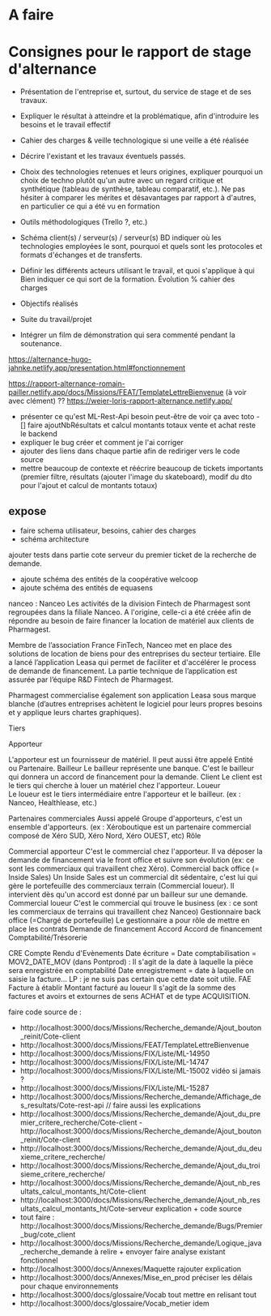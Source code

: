 # A faire

# Consignes pour le rapport de stage d'alternance

- Présentation de l'entreprise et, surtout, du service de stage et de ses travaux.

- Expliquer le résultat à atteindre et la problématique, afin d'introduire les besoins et le travail effectif
- Cahier des charges & veille technologique si une veille a été réalisée
- Décrire l'existant et les travaux éventuels passés.

- Choix des technologies retenues et leurs origines, expliquer pourquoi un choix de techno plutôt qu'un autre avec un regard critique et synthétique (tableau de synthèse, tableau comparatif, etc.). Ne pas hésiter à comparer les mérites et désavantages par rapport à d'autres, en particulier ce qui a été vu en formation
- Outils méthodologiques (Trello ?, etc.)

- Schéma client(s) / serveur(s) / serveur(s) BD indiquer où les technologies employées le sont, pourquoi et quels sont les protocoles et formats d'échanges et de transferts.
- Définir les différents acteurs utilisant le travail, et quoi s'applique à qui
Bien indiquer ce qui sort de la formation.
Évolution % cahier des charges
- Objectifs réalisés
- Suite du travail/projet
- Intégrer un film de démonstration qui sera commenté pendant la soutenance.

https://alternance-hugo-jahnke.netlify.app/presentation.html#fonctionnement

https://rapport-alternance-romain-pailler.netlify.app/docs/Missions/FEAT/TemplateLettreBienvenue
(à voir avec clément) ??
https://weier-loris-rapport-alternance.netlify.app/

- présenter ce qu'est ML-Rest-Api besoin peut-être de voir ça avec toto
-[] faire ajoutNbRésultats et calcul montants totaux vente et achat reste le backend
- expliquer le bug créer et comment je l'ai corriger 
- ajouter des liens dans chaque partie afin de rediriger vers le code source
- mettre beaucoup de contexte et réécrire beaucoup de tickets importants (premier filtre, résultats (ajouter l'image du skateboard), modif du dto pour l'ajout et calcul de montants totaux)

## expose

- faire schema utilisateur, besoins, cahier des charges
- schéma architecture 

ajouter tests dans partie cote serveur du premier ticket de la recherche de demande.
- ajoute schéma des entités de la coopérative welcoop
- ajoute schéma des entités de equasens




nanceo : 
Nanceo
Les activités de la division Fintech de Pharmagest sont regroupées dans la filiale Nanceo. A l'origine, celle-ci a été créée afin de répondre au besoin de faire financer la location de matériel aux clients de Pharmagest.

Membre de l’association France FinTech, Nanceo met en place des solutions de location de biens pour des entreprises du secteur tertiaire. Elle a lancé l’application Leasa qui permet de faciliter et d'accélérer le process de demande de financement. La partie technique de l’application est assurée par l’équipe R&D Fintech de Pharmagest.

Pharmagest commercialise également son application Leasa sous marque blanche (d’autres entreprises achètent le logiciel pour leurs propres besoins et y applique leurs chartes graphiques).

Tiers



Apporteur

L'apporteur est un fournisseur de matériel. Il peut aussi être appelé Entité ou Partenaire.
Bailleur	Le bailleur représente une banque. C'est le bailleur qui donnera un accord de financement pour la demande.
Client	Le client est le tiers qui cherche à louer un matériel chez l'apporteur.
Loueur	
Le loueur est le tiers intermédiaire entre l'apporteur et le bailleur.
(ex : Nanceo, Healthlease, etc.)

Partenaires commerciales 	Aussi appelé Groupe d'apporteurs, c'est un ensemble d'apporteurs.
(ex : Xéroboutique est un partenaire commercial composé de Xéro SUD, Xéro Nord, Xéro OUEST, etc)
Rôle


Commercial apporteur	C'est le commercial chez l'apporteur. Il va déposer la demande de financement via le front office et suivre son évolution
(ex: ce sont les commerciaux qui travaillent chez Xéro).
Commercial back office (= Inside Sales)	Un Inside Sales est un commercial dit sédentaire, c'est lui qui gère le portefeuille des commerciaux terrain (Commercial loueur).
Il intervient dès qu'un accord est donné par un bailleur sur une demande.
Commercial loueur	C'est le commercial qui trouve le business
(ex : ce sont les commerciaux de terrains qui travaillent chez Nanceo)
Gestionnaire back office (=Chargé de portefeuille)	Le gestionnaire a pour rôle de mettre en place les contrats
Demande de financement	Accord	Accord de financement
Comptabilité/Trésorerie



CRE	Compte Rendu d'Evènements
Date écriture	= Date comptabilisation = MOV2_DATE_MOV (dans Pontprod) : Il s'agit de la date à laquelle la pièce sera enregistrée en comptabilité
Date enregistrement	= date à laquelle on saisie la facture... LP : je ne suis pas certain que cette date soit utile.
FAE	Facture à établir
Montant facturé au loueur	Il s'agit de la somme des factures et avoirs et extournes de sens ACHAT et de type ACQUISITION.



faire code source de : 

- http://localhost:3000/docs/Missions/Recherche_demande/Ajout_bouton_reinit/Cote-client
- http://localhost:3000/docs/Missions/FEAT/TemplateLettreBienvenue
- http://localhost:3000/docs/Missions/FIX/Liste/ML-14950
- http://localhost:3000/docs/Missions/FIX/Liste/ML-14747
- http://localhost:3000/docs/Missions/FIX/Liste/ML-15002 vidéo si jamais ?
- http://localhost:3000/docs/Missions/FIX/Liste/ML-15287
- http://localhost:3000/docs/Missions/Recherche_demande/Affichage_des_resultats/Cote-rest-api // faire aussi les explications
- http://localhost:3000/docs/Missions/Recherche_demande/Ajout_du_premier_critere_recherche/Cote-client
-http://localhost:3000/docs/Missions/Recherche_demande/Ajout_bouton_reinit/Cote-client
- http://localhost:3000/docs/Missions/Recherche_demande/Ajout_du_deuxieme_critere_recherche/
- http://localhost:3000/docs/Missions/Recherche_demande/Ajout_du_troisieme_critere_recherche/
- http://localhost:3000/docs/Missions/Recherche_demande/Ajout_nb_resultats_calcul_montants_ht/Cote-client
- http://localhost:3000/docs/Missions/Recherche_demande/Ajout_nb_resultats_calcul_montants_ht/Cote-serveur explication + code source
- tout faire : http://localhost:3000/docs/Missions/Recherche_demande/Bugs/Premier_bug/cote_client
- http://localhost:3000/docs/Missions/Recherche_demande/Logique_java_recherche_demande à relire + envoyer faire analyse existant fonctionnel
- http://localhost:3000/docs/Annexes/Maquette rajouter explication 
- http://localhost:3000/docs/Annexes/Mise_en_prod préciser les délais pour chaque environnements
- http://localhost:3000/docs/glossaire/Vocab tout mettre en relisant tout 
- http://localhost:3000/docs/glossaire/Vocab_metier idem 
